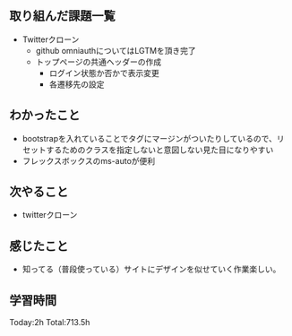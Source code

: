 ## 取り組んだ課題一覧
- Twitterクローン
  - github omniauthについてはLGTMを頂き完了
  - トップページの共通ヘッダーの作成
    - ログイン状態か否かで表示変更
    - 各遷移先の設定

## わかったこと
- bootstrapを入れていることでタグにマージンがついたりしているので、リセットするためのクラスを指定しないと意図しない見た目になりやすい
- フレックスボックスのms-autoが便利

## 次やること
- twitterクローン　

## 感じたこと
 - 知ってる（普段使っている）サイトにデザインを似せていく作業楽しい。
  
## 学習時間
Today:2h
Total:713.5h
